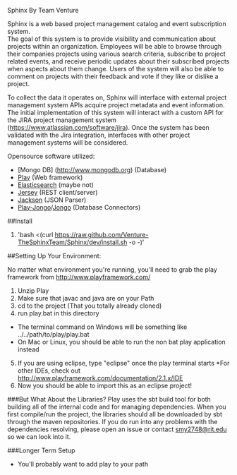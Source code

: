 Sphinx
   By Team Venture

  Sphinx is a web based project management catalog and event subscription system.  
The goal of this system is to provide visibility and communication about projects
within an organization. Employees will be able to browse through their companies 
projects using various search criteria, subscribe to project related events, and 
receive periodic updates about their subscribed projects when aspects about them change. 
Users of the system will also be able to comment on projects with their feedback and vote 
if they like or dislike a project.

  To collect the data it operates on, Sphinx will interface with external project
management system APIs acquire project metadata and event information. The initial
implementation of this system will interact with a custom API for the JIRA project
management system (https://www.atlassian.com/software/jira). Once the system has
been validated with the Jira integration, interfaces with other project management
systems will be considered.

Opensource software utilized:
  - [Mongo DB] (http://www.mongodb.org) (Database)
  - [Play](http://www.playframework.com/)  (Web framework)
  - [Elasticsearch](http://www.elasticsearch.org/) (maybe not)
  - [Jersey](https://jersey.java.net/) (REST client/server)
  - [Jackson](https://github.com/FasterXML/jackson) (JSON Parser)
  - [Play-Jongo](https://github.com/alexanderjarvis/play-jongo)/[Jongo](http://jongo.org/) (Database Connectors)

##Install
1. 'bash <(curl https://raw.github.com/Venture-TheSphinxTeam/Sphinx/dev/install.sh -o -)'

##Setting Up Your Environment:

No matter what environment you're running, you'll need to grab the play framework from http://www.playframework.com/

1. Unzip Play
2. Make sure that javac and java are on your Path
3. cd to the project (That you totally already cloned)
4. run play.bat in this directory
  * The terminal command on Windows will be something like ../../path/to/play/play.bat
  * On Mac or Linux, you should be able to run the non bat play application instead
5. If you are using eclipse, type "eclipse" once the play terminal starts
  *For other IDEs, check out http://www.playframework.com/documentation/2.1.x/IDE
6. Now you should be able to import this as an eclipse project!


###But What About the Libraries?
Play uses the sbt build tool for both building all of the internal code and for managing dependencies.  When you first compile/run the project, the libraries should all be downloaded by sbt through the maven repositories.  If you do run into any problems with the dependencies resolving, please open an issue or contact smy2748@rit.edu so we can look into it.

###Longer Term Setup
* You'll probably want to add play to your path
